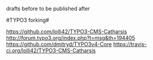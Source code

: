 drafts before to be published after

#TYPO3 forking#

https://github.com/lolli42/TYPO3-CMS-Catharsis
http://forum.typo3.org/index.php?t=msg&th=194405
https://github.com/dmitryd/TYPO3v4-Core
https://travis-ci.org/lolli42/TYPO3-CMS-Catharsis

